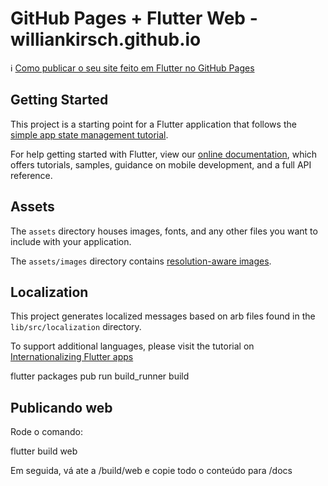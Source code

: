 # GitHub Pages + Flutter Web - williankirsch.github.io

ℹ️ [Como publicar o seu site feito em Flutter no GitHub Pages](https://medium.com/@gracyele?p=5379506dd17a)

## Getting Started

This project is a starting point for a Flutter application that follows the
[simple app state management
tutorial](https://flutter.dev/docs/development/data-and-backend/state-mgmt/simple).

For help getting started with Flutter, view our
[online documentation](https://flutter.dev/docs), which offers tutorials,
samples, guidance on mobile development, and a full API reference.

## Assets

The `assets` directory houses images, fonts, and any other files you want to
include with your application.

The `assets/images` directory contains [resolution-aware
images](https://flutter.dev/docs/development/ui/assets-and-images#resolution-aware).

## Localization

This project generates localized messages based on arb files found in
the `lib/src/localization` directory.

To support additional languages, please visit the tutorial on
[Internationalizing Flutter
apps](https://flutter.dev/docs/development/accessibility-and-localization/internationalization)

flutter packages pub run build_runner build

## Publicando web
Rode o comando:

flutter build web

Em seguida, vá ate a /build/web e copie todo o conteúdo para /docs